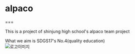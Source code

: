# alpaco
===  


This is a project of shinjung high school's alpaco team project  

What we aim is SDGS17's No.4(quality education)  
![로고이미지](https://as2.ftcdn.net/v2/jpg/04/91/94/15/1000_F_491941523_mKIlGGT6idSIqS4f0LmxBhClhYPGCWQx.jpg)
